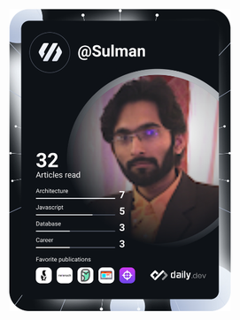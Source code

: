 <a href="https://app.daily.dev/Sulman"><img src="https://github.com/MuhammadSulman/MuhammadSulman/blob/master/devcard.svg" width="400" alt="Muhammd Sulman's Dev Card"/></a>
